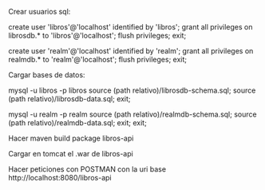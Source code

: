 Crear usuarios sql:

	
create user 'libros'@'localhost' identified by 'libros'; grant all privileges on librosdb.* to 'libros'@'localhost'; flush privileges;
exit;

create user 'realm'@'localhost' identified by 'realm'; grant all privileges on realmdb.* to 'realm'@'localhost'; flush privileges; 
exit;


Cargar bases de datos:

mysql -u libros -p libros source (path relativo)/librosdb-schema.sql;
source (path relativo)/librosdb-data.sql;
exit;

mysql -u realm -p realm source (path relativo)/realmdb-schema.sql;
source (path relativo)/realmdb-data.sql; exit;
exit;


Hacer maven build package libros-api 

Cargar en tomcat el .war de libros-api

    
Hacer peticiones con POSTMAN con la uri base http://localhost:8080/libros-api
